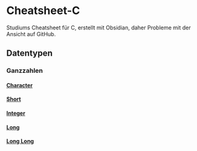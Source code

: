 # Cheatsheet-C
Studiums Cheatsheet für C, erstellt mit Obsidian, daher Probleme mit der Ansicht auf GitHub.
## Datentypen
### Ganzzahlen
#### [Character](Datentypen/Ganzzahlen/Character.md)
#### [Short](Datentypen/Ganzzahlen/Short.md)
#### [Integer](Datentypen/Ganzzahlen/Integer.md)
#### [Long](Datentypen/Ganzzahlen/Long.md)
#### [Long Long](Datentypen/Ganzzahlen/LongLong.md)
